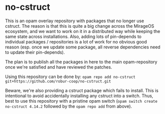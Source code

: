 # no-cstruct

This is an opam overlay repository with packages that no longer use cstruct. The reason is that this is quite a big change across the MirageOS ecosystem, and we want to work on it in a distributed way while keeping the same state across installations. Also, adding lots of pin-depends to individual packages / repositories is a lot of work for no obvious good reason (esp. once we update some package, all reverse dependencies need to update their pin-depends).

The plan is to publish all the packages in here to the main opam-repository once we're satisfied and have reviewed the patches.

Using this repository can be done by: `opam repo add no-cstruct git+https://github.com/robur-coop/no-cstruct.git`

Beware, we're also providing a cstruct package which fails to install. This is intentional to avoid accidentally installing any cstruct into a switch. Thus, best to use this repository with a pristine opam switch (`opam switch create no-cstruct 4.14.2` followed by the `opam repo add` from above).
